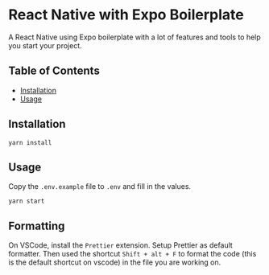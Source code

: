 # React Native with Expo Boilerplate

A React Native using Expo boilerplate with a lot of features and tools to help you start your project.

## Table of Contents

- [Installation](#installation)
- [Usage](#usage)

## Installation

```
yarn install
```

## Usage

Copy the `.env.example` file to `.env` and fill in the values.

```
yarn start
```

## Formatting

On VSCode, install the `Prettier` extension. Setup Prettier as default formatter. Then used the shortcut `Shift + alt + F` to format the code (this is the default shortcut on vscode) in the file you are working on.

